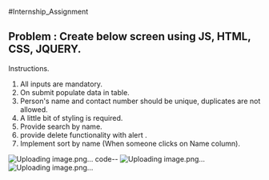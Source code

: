 #Internship_Assignment


##   Problem : Create below screen using JS, HTML, CSS, JQUERY.
Instructions.
1. All inputs are mandatory.
2. On submit populate data in table.
3. Person's name and contact number should be unique, duplicates are not allowed.
4. A little bit of styling is required.
5. Provide search by name.
6. provide delete functionality with alert .
7. Implement sort by name (When someone clicks on Name
column).


![Uploading image.png…]()
code--
![Uploading image.png…]()
![Uploading image.png…]()






